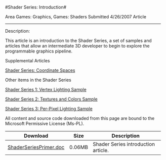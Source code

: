 #Shader Series: Introduction#

Area
Games: Graphics, Games: Shaders
Submitted
4/26/2007
Article

---

Description:

This article is an introduction to the Shader Series, a set of samples and articles that allow an intermediate 3D developer to begin to explore the programmable graphics pipeline.

Supplemental Articles

[Shader Series: Coordinate Spaces](https://github.com/kniEngine/XNAGameStudio/tree/main/Samples/Shader-Series-Coordinate-Spaces/)


Other items in the Shader Series

[Shader Series 1: Vertex Lighting Sample](https://github.com/kniEngine/XNAGameStudio/tree/main/Samples/Shader-Series-1-Vertex-Lighting/)

[Shader Series 2: Textures and Colors Sample](https://github.com/kniEngine/XNAGameStudio/tree/main/Samples/Shader-Series-2-Textures-and-Colors/)

[Shader Series 3: Per-Pixel Lighting Sample](https://github.com/kniEngine/XNAGameStudio/tree/main/Samples/Shader-Series-3-Per-Pixel-Lighting/)



All content and source code downloaded from this page are bound to the Microsoft Permissive License (Ms-PL).

Download | Size | Description
---|---|---|
[ShaderSeriesPrimer.doc](https://github.com/kniEngine/XNAGameStudio/blob/main/Documents/ShaderSeriesPrimer.doc?raw=true) | 0.06MB | Shader Series introduction article. 